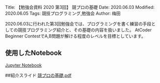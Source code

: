Title: 【勉強会資料 2020 第3回】 競プロの基礎
Date: 2020.06.03
Modified: 2020.06.05
Tags: 競技プログラミング,勉強会
Author: 梅田

2020.06.03に行われた第3回勉強会では、プログラミングを書く練習の手段としての競技プログラミング紹介と、その基礎の内容を扱いました。
AtCoder Beginner ContestでA,B問題が解ける程度のレベルを目標としています。
## 使用したNotebook
[Jupyter Notebook]({attach}./attach/studymeeting2020_03/勉強会第3回.ipynb)


##紹介スライド
[競プロの基礎.pdf]({attach}./attach/studymeeting2020_03/第3回勉強会_競プロの基礎.pdf)
